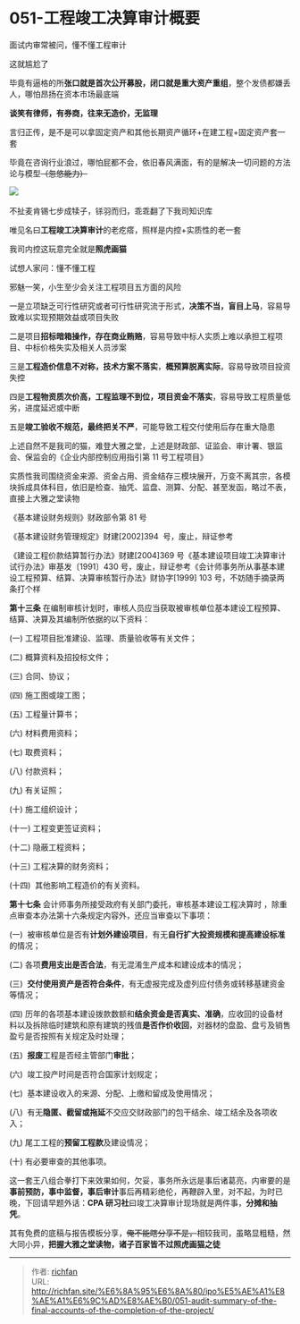 # 051-工程竣工决算审计概要

面试内审常被问，懂不懂工程审计

这就尴尬了

毕竟有逼格的所**张口就是首次公开募股，闭口就是重大资产重组**，整个发债都嫌丢人，哪怕昂扬在资本市场最底端

**谈笑有律师，有券商，往来无造价，无监理**

言归正传，是不是可以拿固定资产和其他长期资产循环+在建工程+固定资产套一套

毕竟在咨询行业浪过，哪怕屁都不会，依旧春风满面，有的是解决一切问题的方法论与模型~~（忽悠能力）~~

![](https://img.richfan.site/ibank/IPO审计札记/051-工程竣工决算审计概要_1.webp) 

不扯麦肯锡七步成犊子，铩羽而归，乖乖翻了下我司知识库

唯见名曰**工程竣工决算审计**的老疙瘩，照样是内控+实质性的老一套

我司内控这玩意完全就是**照虎画猫**

试想人家问：懂不懂工程

邪魅一笑，小生至少会关注工程项目五方面的风险

一是立项缺乏可行性研究或者可行性研究流于形式，**决策不当，盲目上马**，容易导致难以实现预期效益或项目失败

二是项目**招标暗箱操作，存在商业贿赂**，容易导致中标人实质上难以承担工程项目、中标价格失实及相关人员涉案

三是**工程造价信息不对称，技术方案不落实**，**概预算脱离实际**，容易导致项目投资失控

四是**工程物资质次价高，工程监理不到位，项目资金不落实**，容易导致工程质量低劣，进度延迟或中断

五是**竣工验收不规范，最终把关不严**，可能导致工程交付使用后存在重大隐患

上述自然不是我司的猫，难登大雅之堂，上述是财政部、证监会、审计署、银监会、保监会的《企业内部控制应用指引第 11 号工程项目》

实质性我司围绕资金来源、资金占用、资金结存三模块展开，万变不离其宗，各模块拆成具体科目，依旧是检查、抽凭、监盘、测算、分配、甚至发函，略过不表，直接上大雅之堂读物

《基本建设财务规则》财政部令第 81 号

《基本建设财务管理规定》财建[2002]394  号，废止，辩证参考

《建设工程价款结算暂行办法》财建[2004]369 号《基本建设项目竣工决算审计试行办法》审基发〔1991〕430 号，废止，辩证参考《会计师事务所从事基本建设工程预算、结算、决算审核暂行办法》财协字[1999] 103 号，不妨随手摘录两条打个样

**第十三条** 在编制审核计划时，审核人员应当获取被审核单位基本建设工程预算、结算、决算及其编制所依据的以下资料：

(一) 工程项目批准建设、监理、质量验收等有关文件；

(二) 概算资料及招投标文件；

(三) 合同、协议；

(四) 施工图或竣工图；

(五) 工程量计算书；

(六) 材料费用资料；

(七) 取费资料；

(八) 付款资料；

(九) 有关证照；

(十) 施工组织设计；

(十一) 工程变更签证资料；

(十二) 隐蔽工程资料；

(十三) 工程决算的财务资料；

(十四)  其他影响工程造价的有关资料。

**第十七条** 会计师事务所接受政府有关部门委托，审核基本建设工程决算时 ，除重点审查本办法第十六条规定内容外，还应当审查以下事项：

(一)  被审核单位是否有**计划外建设项目**，有无**自行扩大投资规模和提高建设标准**的情况；

(二) 各项**费用支出是否合法**，有无混淆生产成本和建设成本的情况；

(三)  **交付使用资产是否符合条件**，有无虚报完成及虚列应付债务或转移基建资金等情况；

(四) 历年的各项基本建设拨款数额和**结余资金是否真实、准确**，应收回的设备材料以及拆除临时建筑和原有建筑的残值**是否作价收回**，对器材的盘盈、盘亏及销售盈亏是否按照有关规定及时处理；

(五)  **报废**工程是否经主管部门**审批**；

(六)  竣工投产时间是否符合国家计划规定；

(七)  基本建设收入的来源、分配、上缴和留成及使用情况；

(八)  有无**隐匿、截留或拖延**不交应交财政部门的包干结余、竣工结余及各项收入；

(九) 尾工工程的**预留工程款**及建设情况；

(十) 有必要审查的其他事项。

这一套王八组合拳打下来效果如何，欠妥，事务所永远是事后诸葛亮，内审要的是**事前预防，事中监督，事后审计**事后再精彩绝伦，再鞭辟入里，对不起，为时已晚，下回请早题外话：**CPA 研习社**曰竣工决算审计现场就是两件事，**分摊和抽凭**。

其有免费的底稿与报告模板分享，~~俺不能瞎分享不是，~~相较我司，虽略显粗糙，然大同小异，**把握大雅之堂读物，诸子百家皆不过照虎画猫之徒**

---

> 作者: [richfan](https://richfan.site/)  
> URL: http://richfan.site/%E6%8A%95%E6%8A%80/ipo%E5%AE%A1%E8%AE%A1%E6%9C%AD%E8%AE%B0/051-audit-summary-of-the-final-accounts-of-the-completion-of-the-project/  

